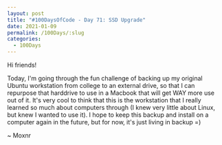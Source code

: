 ```yaml
---
layout: post
title: "#100DaysOfCode - Day 71: SSD Upgrade"
date: 2021-01-09
permalink: /100Days/:slug
categories: 
  - 100Days
---
```


Hi friends!

Today, I'm going through the fun challenge of backing up my original Ubuntu workstation from college to an external drive, so that I can repurpose that harddrive to use in a Macbook that will get WAY more use out of it. It's very cool to think that this is the workstation that I really learned so much about computers through (I knew very little about Linux, but knew I wanted to use it). I hope to keep this backup and install on a computer again in the future, but for now, it's just living in backup =)


~ Moxnr